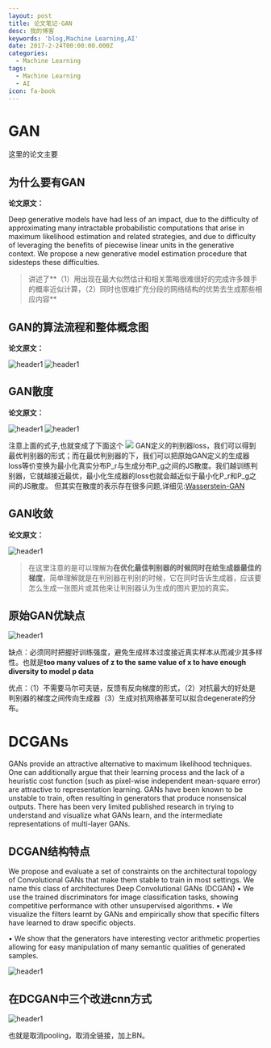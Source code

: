 ```yaml
---
layout: post
title: 论文笔记-GAN
desc: 我的博客
keywords: 'blog,Machine Learning,AI'
date: 2017-2-24T00:00:00.000Z
categories:
  - Machine Learning
tags:
  - Machine Learning
  - AI
icon: fa-book
---
```


# GAN

这里的论文主要


## 为什么要有GAN

**论文原文：**

Deep generative models have had less of an impact, due to the difficulty of approximating many intractable probabilistic computations that arise in maximum likelihood estimation and related strategies, and due to difficulty of leveraging the benefits of piecewise linear units in the generative context. We propose a new generative model estimation procedure that sidesteps these difficulties.

>讲述了**（1）用出现在最大似然估计和相关策略很难很好的完成许多棘手的概率近似计算，（2）同时也很难扩充分段的网络结构的优势去生成那些相应内容**


## GAN的算法流程和整体概念图

**论文原文：**

<img src="{{ site.img_path }}/Machine Learning/P-GAN1.jpg" alt="header1" style="height:auto!important;width:auto%;max-width:1020px;"/>

<img src="{{ site.img_path }}/Machine Learning/P-GAN2.jpg" alt="header1" style="height:auto!important;width:auto%;max-width:1020px;"/>

## GAN散度

**论文原文：**

<img src="{{ site.img_path }}/Machine Learning/P-GAN3.jpg" alt="header1" style="height:auto!important;width:auto%;max-width:1020px;"/>

<img src="{{ site.img_path }}/Machine Learning/P-GAN4.jpg" alt="header1" style="height:auto!important;width:auto%;max-width:1020px;"/>

注意上面的式子,也就变成了下面这个
![](http://zhihu.com/equation?tex=2JS%28P_r+%7C%7C+P_g%29+-+2%5Clog+2)
GAN定义的判别器loss，我们可以得到最优判别器的形式；而在最优判别器的下，我们可以把原始GAN定义的生成器loss等价变换为最小化真实分布P_r与生成分布P_g之间的JS散度。我们越训练判别器，它就越接近最优，最小化生成器的loss也就会越近似于最小化P_r和P_g之间的JS散度。
但其实在散度的表示存在很多问题,详细见:[Wasserstein-GAN](https://yzhihao.github.io/machine%20learning/2017/04/20/Wasserstein-GAN.html)

## GAN收敛
**论文原文：**

<img src="{{ site.img_path }}/Machine Learning/P-GAN5.jpg" alt="header1" style="height:auto!important;width:auto%;max-width:1020px;"/>

>在这里注意的是可以理解为**在优化最佳判别器的时候同时在给生成器最佳的梯度**，简单理解就是在判别器在判别的时候，它在同时告诉生成器，应该要怎么生成一张图片或其他来让判别器认为生成的图片更加的真实。


## 原始GAN优缺点

<img src="{{ site.img_path }}/Machine Learning/gan_advanddisadv.png" alt="header1" style="height:auto!important;width:auto%;max-width:1020px;"/>

缺点：必须同时把握好训练强度，避免生成样本过度接近真实样本从而减少其多样性。也就是**too many values of z to the same value of x to have enough diversity to model p data**

优点：（1）不需要马尔可夫链，反馈有反向梯度的形式，（2）对抗最大的好处是判别器的梯度之间传向生成器（3）生成对抗网络甚至可以拟合degenerate的分布。

>


# DCGANs

GANs provide an attractive alternative to maximum likelihood techniques. One can additionally argue that their learning process and the lack of a heuristic cost function (such as pixel-wise independent mean-square error) are attractive to representation learning. GANs have been known to be unstable to train, often resulting in generators that produce nonsensical outputs. There has been very limited published research in trying to understand and visualize what GANs learn, and the intermediate representations of multi-layer GANs.

## DCGAN结构特点

We propose and evaluate a set of constraints on the architectural topology of Convolutional
GANs that make them stable to train in most settings. We name this class of architectures
Deep Convolutional GANs (DCGAN)
• We use the trained discriminators for image classification tasks, showing competitive performance with other unsupervised algorithms.
• We visualize the filters learnt by GANs and empirically show that specific filters have
learned to draw specific objects.

• We show that the generators have interesting vector arithmetic properties allowing for easy
manipulation of many semantic qualities of generated samples.



<img src="{{ site.img_path }}/Machine Learning/dc_gan1.png" alt="header1" style="height:auto!important;width:auto%;max-width:1020px;"/>



## 在DCGAN中三个改进cnn方式

<img src="{{ site.img_path }}/Machine Learning/dc-gan-impro.png" alt="header1" style="height:auto!important;width:auto%;max-width:1020px;"/>

也就是取消pooling，取消全链接，加上BN。

 <!-- 多说评论框 start -->

  <div class="ds-thread" data-thread-key="2017031001" data-title="gan" data-url=""></div>

<!-- 多说评论框 end -->

<!-- 多说公共JS代码 start (一个网页只需插入一次) -->

<script type="text/javascript">

var duoshuoQuery = {short_name:"yzhhome"};

  (function() {

    var ds = document.createElement('script');

    ds.type = 'text/javascript';ds.async = true;

    ds.src = (document.location.protocol == 'https:' ? 'https:' : 'http:') + '//static.duoshuo.com/embed.js';

    ds.charset = 'UTF-8';

    (document.getElementsByTagName('head')[0] 

     || document.getElementsByTagName('body')[0]).appendChild(ds);

  })();

  </script>